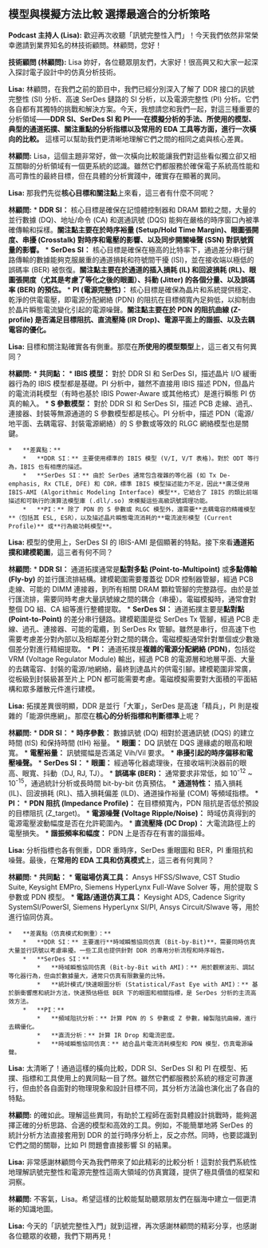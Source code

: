 模型與模擬方法比較 選擇最適合的分析策略
---

**Podcast 主持人 (Lisa):** 歡迎再次收聽「訊號完整性入門」！今天我們依然非常榮幸邀請到業界知名的林技術顧問。林顧問，您好！

**技術顧問 (林顧問):** Lisa 妳好，各位聽眾朋友們，大家好！很高興又和大家一起深入探討電子設計中的仿真分析技術。

**Lisa:** 林顧問，在我們之前的節目中，我們已經分別深入了解了 DDR 接口的訊號完整性 (SI) 分析、高速 SerDes 鏈路的 SI 分析，以及電源完整性 (PI) 分析。它們各自都有其獨特的挑戰和解決方案。今天，我想請您和我們一起，對這三種重要的分析領域——**DDR SI、SerDes SI 和 PI——在模擬分析的手法、所使用的模型、典型的通道拓撲、關注重點的分析指標以及常用的 EDA 工具等方面，進行一次橫向的比較。** 這樣可以幫助我們更清晰地理解它們之間的相同之處與核心差異。

**林顧問:** Lisa，這個主題非常好，做一次橫向比較能讓我們對這些看似獨立卻又相互關聯的分析領域有一個更系統的認識。雖然它們都服務於確保電子系統高性能和高可靠性的最終目標，但在具體的分析實踐中，確實存在顯著的異同。

**Lisa:** 那我們先從**核心目標和關注點**上來看，這三者有什麼不同呢？

**林顧問:**
    *   **DDR SI：** 核心目標是確保在記憶體控制器和 DRAM 顆粒之間，大量的並行數據 (DQ)、地址/命令 (CA) 和選通訊號 (DQS) 能夠在嚴格的時序窗口內被準確傳輸和採樣。**關注點主要在於時序裕量 (Setup/Hold Time Margin)、眼圖張開度、串擾 (Crosstalk) 對時序和電壓的影響、以及同步開關噪聲 (SSN) 對訊號質量的影響。**
    *   **SerDes SI：** 核心目標是確保在極高的比特率下，通過差分串行鏈路傳輸的數據能夠克服嚴重的通道損耗和符號間干擾 (ISI)，並在接收端以極低的誤碼率 (BER) 被恢復。**關注點主要在於通道的插入損耗 (IL) 和回波損耗 (RL)、眼圖張開度（尤其是考慮了等化之後的眼圖）、抖動 (Jitter) 的各個分量、以及誤碼率 (BER) 的預估。**
    *   **PI (電源完整性)：** 核心目標是確保為晶片和系統提供穩定、乾淨的供電電壓，即電源分配網絡 (PDN) 的阻抗在目標頻寬內足夠低，以抑制由於晶片瞬態電流變化引起的電源噪聲。**關注點主要在於 PDN 的阻抗曲線 (Z-profile) 是否滿足目標阻抗、直流壓降 (IR Drop)、電源平面上的諧振、以及去耦電容的優化。**

**Lisa:** 目標和關注點確實各有側重。那麼在**所使用的模型類型**上，這三者又有何異同？

**林顧問:**
    *   **共同點：**
        *   **IBIS 模型：** 對於 DDR SI 和 SerDes SI，描述晶片 I/O 緩衝器行為的 IBIS 模型都是基礎。PI 分析中，雖然不直接用 IBIS 描述 PDN，但晶片的電流消耗模型（有時也基於 IBIS Power-Aware 或其他格式）是進行瞬態 PI 仿真的輸入。
        *   **S 參數模型：** 對於 DDR SI 和 SerDes SI，描述 PCB 走線、過孔、連接器、封裝等無源通道的 S 參數模型都是核心。PI 分析中，描述 PDN（電源/地平面、去耦電容、封裝電源網絡）的 S 參數或等效的 RLGC 網絡模型也是關鍵。

    *   **差異點：**
        *   **DDR SI：** 主要使用標準的 IBIS 模型 (V/I, V/T 表格)。對於 ODT 等行為，IBIS 也有相應的描述。
        *   **SerDes SI：** 由於 SerDes 通常包含複雜的等化器 (如 Tx De-emphasis, Rx CTLE, DFE) 和 CDR，標準 IBIS 模型描述能力不足，因此**廣泛使用 IBIS-AMI (Algorithmic Modeling Interface) 模型**，它結合了 IBIS 的類比前端描述和可執行的演算法模型庫 (.dll/.so) 來模擬這些高級訊號調理功能。
        *   **PI：** 除了 PDN 的 S 參數或 RLGC 模型外，還需要**去耦電容的精確模型**（包括其 ESL, ESR），以及描述晶片瞬態電流消耗的**電流波形模型 (Current Profile)** 或**行為級功耗模型**。

**Lisa:** 模型的使用上，SerDes SI 的 IBIS-AMI 是個顯著的特點。接下來看**通道拓撲和建模範圍**，這三者有何不同？

**林顧問:**
    *   **DDR SI：** 通道拓撲通常是**點對多點 (Point-to-Multipoint)** 或**多點傳輸 (Fly-by)** 的並行匯流排結構。建模範圍需要覆蓋從 DDR 控制器管腳，經過 PCB 走線、可能的 DIMM 連接器，到所有相關 DRAM 顆粒管腳的完整路徑。由於是並行匯流排，需要同時考慮大量訊號線之間的耦合（串擾）。電磁模擬時，通常會對整個 DQ 組、CA 組等進行整體提取。
    *   **SerDes SI：** 通道拓撲主要是**點對點 (Point-to-Point)** 的差分串行鏈路。建模範圍是從 SerDes Tx 管腳，經過 PCB 走線、過孔、連接器、可能的電纜，到 SerDes Rx 管腳。雖然是串行，但高速下也需要考慮差分對內部以及相鄰差分對之間的耦合。電磁模擬通常針對單個或少數幾個差分對進行精細提取。
    *   **PI：** 通道拓撲是**複雜的電源分配網絡 (PDN)**，包括從 VRM (Voltage Regulator Module) 輸出，經過 PCB 的電源層和地層平面、大量的去耦電容、封裝的電源/地網絡，最終到達晶片的供電引腳。建模範圍非常廣，從板級到封裝級甚至片上 PDN 都可能需要考慮。電磁模擬需要對大面積的平面結構和眾多離散元件進行建模。

**Lisa:** 拓撲差異很明顯，DDR 是並行「大軍」，SerDes 是高速「精兵」，PI 則是複雜的「能源供應網」。那麼在**核心的分析指標和判斷標準**上呢？

**林顧問:**
    *   **DDR SI：**
        *   **時序參數：** 數據訊號 (DQ) 相對於選通訊號 (DQS) 的建立時間 (tIS) 和保持時間 (tIH) 裕量。
        *   **眼圖：** DQ 訊號在 DQS 邊緣處的眼高和眼寬。
        *   **電壓裕量：** 訊號擺幅是否滿足 Vih/Vil 要求。
        *   **串擾引起的時序偏移和電壓噪聲。**
    *   **SerDes SI：**
        *   **眼圖：** 經過等化器處理後，在接收端判決器前的眼高、眼寬、抖動（DJ, RJ, TJ）。
        *   **誤碼率 (BER)：** 通常要求非常低，如 10<sup>-12</sup> ~ 10<sup>-15</sup>，通過統計分析或長時間 bit-by-bit 仿真預估。
        *   **通道特性：** 插入損耗 (IL)、回波損耗 (RL)、插入損耗偏差 (ILD)、通道操作裕量 (COM) 等頻域指標。
    *   **PI：**
        *   **PDN 阻抗 (Impedance Profile)：** 在目標頻寬內，PDN 阻抗是否低於預設的目標阻抗 (Z_target)。
        *   **電源噪聲 (Voltage Ripple/Noise)：** 時域仿真得到的電源電壓波動幅度是否在允許範圍內。
        *   **直流壓降 (DC Drop)：** 大電流路徑上的電壓損失。
        *   **諧振頻率和幅度：** PDN 上是否存在有害的諧振峰。

**Lisa:** 分析指標也各有側重，DDR 重時序，SerDes 重眼圖和 BER，PI 重阻抗和噪聲。最後，在**常用的 EDA 工具和仿真模式**上，這三者有何異同？

**林顧問:**
    *   **共同點：**
        *   **電磁場仿真工具：** Ansys HFSS/SIwave, CST Studio Suite, Keysight EMPro, Siemens HyperLynx Full-Wave Solver 等，用於提取 S 參數或 PDN 模型。
        *   **電路/通道仿真工具：** Keysight ADS, Cadence Sigrity SystemSI/PowerSI, Siemens HyperLynx SI/PI, Ansys Circuit/SIwave 等，用於進行協同仿真。

    *   **差異點（仿真模式和側重）：**
        *   **DDR SI：** 主要進行**時域瞬態協同仿真 (Bit-by-Bit)**，需要同時仿真大量並行訊號以考慮串擾。一些工具也提供針對 DDR 的專用分析流程和時序報告。
        *   **SerDes SI：**
            *   **時域瞬態協同仿真 (Bit-by-Bit with AMI)：** 用於觀察波形、調試等化器行為，但由於數據量大，通常只仿真有限數量的比特。
            *   **統計模式/快速眼圖分析 (Statistical/Fast Eye with AMI)：** 基於脈衝響應和統計方法，快速預估極低 BER 下的眼圖和相關指標，是 SerDes 分析的主流高效方法。
        *   **PI：**
            *   **頻域阻抗分析：** 計算 PDN 的 S 參數或 Z 參數，繪製阻抗曲線，進行去耦優化。
            *   **直流分析：** 計算 IR Drop 和電流密度。
            *   **時域瞬態協同仿真：** 結合晶片電流消耗模型和 PDN 模型，仿真電源噪聲。

**Lisa:** 太清晰了！通過這樣的橫向比較，DDR SI、SerDes SI 和 PI 在模型、拓撲、指標和工具使用上的異同點一目了然。雖然它們都服務於系統的穩定可靠運行，但由於各自面對的物理現象和設計目標不同，其分析方法論也演化出了各自的特點。

**林顧問:** 的確如此。理解這些異同，有助於工程師在面對具體設計挑戰時，能夠選擇正確的分析思路、合適的模型和高效的工具。例如，不能簡單地將 SerDes 的統計分析方法直接套用到 DDR 的並行時序分析上，反之亦然。同時，也要認識到它們之間的關聯，比如 PI 問題會直接影響 SI 的結果。

**Lisa:** 非常感謝林顧問今天為我們帶來了如此精彩的比較分析！這對於我們系統性地理解訊號完整性和電源完整性這兩大領域的仿真實踐，提供了極具價值的框架和洞察。

**林顧問:** 不客氣，Lisa。希望這樣的比較能幫助聽眾朋友們在腦海中建立一個更清晰的知識地圖。

**Lisa:** 今天的「訊號完整性入門」就到這裡，再次感謝林顧問的精彩分享，也感謝各位聽眾的收聽，我們下期再見！


